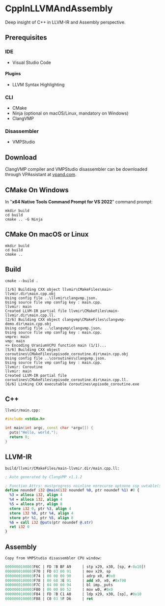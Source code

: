 # CppInLLVMAndAssembly
Deep insight of C++ in LLVM-IR and Assembly perspective.

## Prerequisites
### IDE
 * Visual Studio Code
#### Plugins
 * LLVM Syntax Highlighting
### CLI
 * CMake
 * Ninja (optional on macOS/Linux, mandatory on Windows)
 * ClangVMP
### Disassembler
 * VMPStudio
## Download
ClangVMP compiler and VMPStudio disassembler can be downloaded through VPAssistant at [vpand.com](https://vpand.com/).
## CMake On Windows
In "**x64 Native Tools Command Prompt for VS 2022**" command prompt:
```shell
mkdir build
cd build
cmake .. -G Ninja
```

## CMake On macOS or Linux
```shell
mkdir build
cd build
cmake ..
```

## Build
```shell
cmake --build .
```
```shell
[1/6] Building CXX object llvmir\CMakeFiles\main-llvmir.dir\main.cpp.obj
Using config file ..\llvmir\clangvmp.json.
Using source file vmp config key : main.cpp.
llvmir: main
Created LLVM-IR partial file llvmir\CMakeFiles\main-llvmir.dir\main.cpp.ll.
[2/6] Building CXX object clangvmp\CMakeFiles\clangvmp-demo.dir\main.cpp.obj
Using config file ..\clangvmp\clangvmp.json.
Using source file vmp config key : main.cpp.
vmpre: main
vmp: main
+> Encoding UraniumVCPU function main (1/1)...
[5/6] Building CXX object coroutines\CMakeFiles\episode_coroutine.dir\main.cpp.obj
Using config file ..\coroutines\clangvmp.json.
Using source file vmp config key : main.cpp.
llvmir: Coroutine
llvmir: main
Created LLVM-IR partial file coroutines\CMakeFiles\episode_coroutine.dir\main.cpp.ll.
[6/6] Linking CXX executable coroutines\episode_coroutine.exe
```
## C++
```
llvmir/main.cpp:
```
```cpp
#include <stdio.h>

int main(int argc, const char *argv[]) {
  puts("Hello, world.");
  return 0;
}
```
## LLVM-IR
```
build/llvmir/CMakeFiles/main-llvmir.dir/main.cpp.ll:
```
```llvm
; Auto generated by ClangVMP v1.1.2

; Function Attrs: mustprogress noinline norecurse optnone ssp uwtable(sync)
define noundef i32 @main(i32 noundef %0, ptr noundef %1) #0 {
  %3 = alloca i32, align 4
  %4 = alloca i32, align 4
  %5 = alloca ptr, align 8
  store i32 0, ptr %3, align 4
  store i32 %0, ptr %4, align 4
  store ptr %1, ptr %5, align 8
  %6 = call i32 @puts(ptr noundef @.str)
  ret i32 0
}
```
## Assembly
```
Copy from VMPStudio disassembler CPU window:
```
```llvm
0000000100003F6C | FD 7B BF A9     | stp x29, x30, [sp, #-0x10]!
0000000100003F70 | FD 03 00 91     | mov x29, sp                
0000000100003F74 | 00 00 00 90     | adrp x0, #0x0              
0000000100003F78 | 00 60 3E 91     | add x0, x0, #0xf98         
0000000100003F7C | 04 00 00 94     | bl imp._puts               
0000000100003F80 | 00 00 80 52     | mov w0, #0x0               
0000000100003F84 | FD 7B C1 A8     | ldp x29, x30, [sp], #0x10  
0000000100003F88 | C0 03 5F D6     | ret                        
```
